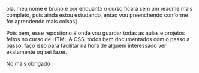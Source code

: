 ola, meu nome é bruno e por enquanto o curso ficara sem um readme mais completo,
pois ainda estou estudando, entao vou preenchendo conforme for aprendendo mais coisas]


Pois bem, esse repositorio é onde vou guardar todas as aulas e projetos feitos no curso de HTML & CSS,
todos bem documentados com o passo a passo, faço isso para facilitar na hora de alguem interessado ver exatamente oq sei fazer.

No mais obrigado
